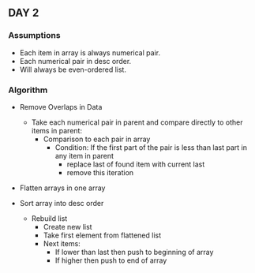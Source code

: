 ## DAY 2

### Assumptions
* Each item in array is always numerical pair.
* Each numerical pair in desc order.
* Will always be even-ordered list. 

### Algorithm
* Remove Overlaps in Data 
   - Take each numerical pair in parent and compare directly to other items in parent:
      * Comparison to each pair in array
         - Condition: If the first part of the pair is less than last part in any item in parent
            - replace last of found item with current last
            - remove this iteration

* Flatten arrays in one array
* Sort array into desc order
   - Rebuild list
      * Create new list
      * Take first element from flattened list
      * Next items:
         - If lower than last then push to beginning of array
         - If higher then push to end of array